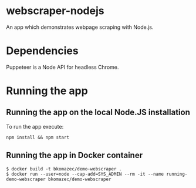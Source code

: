 # webscraper-nodejs

An app which demonstrates webpage scraping with Node.js.

# Dependencies

Puppeteer is a Node API for headless Chrome.

# Running the app

## Running the app on the local Node.JS installation 

To run the app execute:
```
npm install && npm start
```
## Running the app in Docker container

```
$ docker build -t bkomazec/demo-webscraper .
$ docker run --user=node --cap-add=SYS_ADMIN --rm -it --name running-demo-webscraper bkomazec/demo-webscraper
```
